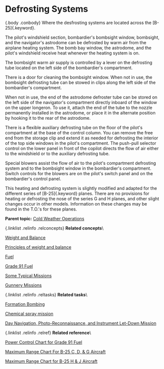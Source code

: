 
Defrosting Systems
==================

 {.body .conbody}
Where the desfrosting systems are located across the [B-25]{.keyword}.

The pilot\'s windshield section, bombardier\'s bombsight window,
bombsight, and the navigator\'s astrodome can be defrosted by warm air
from the airplane heating system. The bomb bay window, the astrodome,
and the pilot\'s windshield receive heat whenever the heating system is
on.

The bombsight warm air supply is controlled by a lever on the defrosting
tube located on the left side of the bombardier\'s compartment.

There is a door for cleaning the bombsight window. When not in use, the
bombsight defrosting tube can be stowed in clips along the left side of
the bombardier\'s compartment.

When not in use, the end of the astrodome defroster tube can be stored
on the left side of the navigator\'s compartment directly inboard of the
window on the upper longeron. To use it, attach the end of the tube to
the nozzle permanently installed in the astrodome, or place it in the
alternate position by hooking it to the rear of the astrodome.

There is a flexible auxiliary defrosting tube on the floor of the
pilot\'s compartment at the base of the control column. You can remove
the free end from the storage clip and extend it as needed for
defrosting the interior of the top side windows in the pilot\'s
compartment. The push-pull selector control on the lower panel in front
of the copilot directs the flow of air either to the windshield or to
the auxiliary defrosting tube.

Special blowers assist the flow of air to the pilot\'s compartment
defrosting system and to the bombsight window in the bombardier\'s
compartment. Switch controls for the blowers are on the pilot\'s switch
panel and on the bombardier\'s control panel.

This heating and defrosting system is slightly modified and adapted for
the different series of [B-25]{.keyword} planes. There are no provisions
for heating or defrosting the nose of the series G and H planes, and
other slight changes occur in other models. Information on these changes
may be found in the T.O.\'s for these planes.




**Parent topic:** [Cold Weather
Operations](../topics/cold_weather_operations.md "Cold weather operations bring visions of long arctic nights, glaciers, Eskimos, and stories you have heard of the Far North.")



 {.linklist .relinfo .relconcepts}
**Related concepts**\

<div>

[Weight and
Balance](../topics/WeightAndBalance.md "The day when a pilot flew by guesswork is past. One by one the decisions that were made by intuition, hunches, and guesswork have been taken over by an orderly system based on knowledge and understanding. Invariably this has resulted in greater safety and operating efficiency.")

</div>

<div>

[Principles of weight and
balance](../topics/PrinciplesOfWeightAndBalance.md "Understanding proper balance and the center of gravity of a B-25, and how to correctly determine the total weight and its distribution on board the aircraft.")

</div>

<div>

[Fuel](../topics/fuel.md "Information on the fuel required for the B-25, and how to determine the maximum flight range for the aircraft under different conditions.")

</div>

<div>

[Grade 91
Fuel](../topics/grade_91_fuel.md "With our entry into World War II, and our operations on fighting fronts the length and breadth of the world, it became apparent that we could not produce high-octane fuels quickly enough to meet the demand.")

</div>

<div>

[Some Typical
Missions](../topics/some_typical_missions.md "The types of practice missions you can expect when learning the B-25.")

</div>

<div>

[Gunnery
Missions](../topics/gunnery_missions.md "In this and all ensuing gunnery missions when both ground and water targets are used, extreme care must be exercised to see that the field of fire is clear of other planes.")

</div>


 {.linklist .relinfo .reltasks}
**Related tasks**\

<div>

[Formation
Bombing](../topics/formation_bombing.md "This is a day, 6-ship formation bombing mission.")

</div>

<div>

[Chemical spray
mission](../topics/ChemicalSprayMission.md "Background and expectations on the chemical spray missions.")

</div>

<div>

[Day Navigation, Photo-Reconnaissance, and Instrument Let-Down
Mission](../topics/day_navigation_photo_reconnaissance_and_instrument_let_down_mission.md "How this mission works and what's expected of every crew member.")

</div>


 {.linklist .relinfo .relref}
**Related reference**\

<div>

[Power Control Chart for Grade 91
Fuel](../topics/power_control_chart_for_grade_91_fuel.md "What you can expect when flying the B-25 using Grade 91 fuel.")

</div>

<div>

[Maximum Range Chart For B-25 C, D, & G
Aircraft](../topics/maximum_range_chart_for_b_25_c_d_and_g_aircraft.md "Information on the maximum range for the C, D, and G models of the B-25.")

</div>

<div>

[Maximum Range Chart for B-25 H & J
Aircraft](../topics/maximum_range_chart_for_b_25_h_and_j_aircraft.md "Information on the maximum range for the H and J models of the B-25.")

</div>


